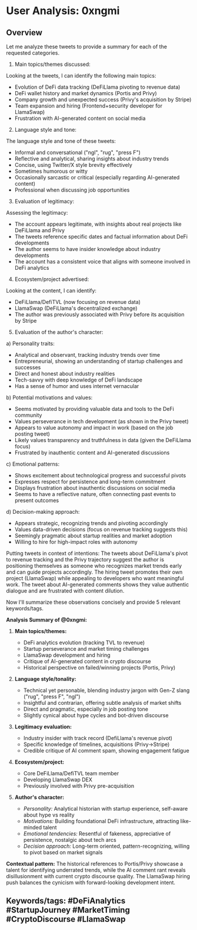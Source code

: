 # User Analysis: 0xngmi

## Overview

<think>
Let me analyze these tweets to provide a summary for each of the requested categories.

1. Main topics/themes discussed:

Looking at the tweets, I can identify the following main topics:
- Evolution of DeFi data tracking (DeFiLlama pivoting to revenue data)
- DeFi wallet history and market dynamics (Portis and Privy)
- Company growth and unexpected success (Privy's acquisition by Stripe)
- Team expansion and hiring (Frontend+security developer for LlamaSwap)
- Frustration with AI-generated content on social media

2. Language style and tone:

The language style and tone of these tweets:
- Informal and conversational ("ngl", "rug", "press F")
- Reflective and analytical, sharing insights about industry trends
- Concise, using Twitter/X style brevity effectively
- Sometimes humorous or witty
- Occasionally sarcastic or critical (especially regarding AI-generated content)
- Professional when discussing job opportunities

3. Evaluation of legitimacy:

Assessing the legitimacy:
- The account appears legitimate, with insights about real projects like DeFiLlama and Privy
- The tweets reference specific dates and factual information about DeFi developments
- The author seems to have insider knowledge about industry developments
- The account has a consistent voice that aligns with someone involved in DeFi analytics

4. Ecosystem/project advertised:

Looking at the content, I can identify:
- DeFiLlama/DefiTVL (now focusing on revenue data)
- LlamaSwap (DeFiLlama's decentralized exchange)
- The author was previously associated with Privy before its acquisition by Stripe

5. Evaluation of the author's character:

a) Personality traits:
- Analytical and observant, tracking industry trends over time
- Entrepreneurial, showing an understanding of startup challenges and successes
- Direct and honest about industry realities
- Tech-savvy with deep knowledge of DeFi landscape
- Has a sense of humor and uses internet vernacular

b) Potential motivations and values:
- Seems motivated by providing valuable data and tools to the DeFi community
- Values perseverance in tech development (as shown in the Privy tweet)
- Appears to value autonomy and impact in work (based on the job posting tweet)
- Likely values transparency and truthfulness in data (given the DeFiLlama focus)
- Frustrated by inauthentic content and AI-generated discussions

c) Emotional patterns:
- Shows excitement about technological progress and successful pivots
- Expresses respect for persistence and long-term commitment
- Displays frustration about inauthentic discussions on social media
- Seems to have a reflective nature, often connecting past events to present outcomes

d) Decision-making approach:
- Appears strategic, recognizing trends and pivoting accordingly
- Values data-driven decisions (focus on revenue tracking suggests this)
- Seemingly pragmatic about startup realities and market adoption
- Willing to hire for high-impact roles with autonomy

Putting tweets in context of intentions:
The tweets about DeFiLlama's pivot to revenue tracking and the Privy trajectory suggest the author is positioning themselves as someone who recognizes market trends early and can guide projects accordingly. The hiring tweet promotes their own project (LlamaSwap) while appealing to developers who want meaningful work. The tweet about AI-generated comments shows they value authentic dialogue and are frustrated with content dilution.

Now I'll summarize these observations concisely and provide 5 relevant keywords/tags.
</think>

**Analysis Summary of @0xngmi:**

1. **Main topics/themes:**
   - DeFi analytics evolution (tracking TVL to revenue)
   - Startup perseverance and market timing challenges
   - LlamaSwap development and hiring
   - Critique of AI-generated content in crypto discourse
   - Historical perspective on failed/winning projects (Portis, Privy)

2. **Language style/tonality:**
   - Technical yet personable, blending industry jargon with Gen-Z slang ("rug", "press F", "ngl")
   - Insightful and contrarian, offering subtle analysis of market shifts
   - Direct and pragmatic, especially in job posting tone
   - Slightly cynical about hype cycles and bot-driven discourse

3. **Legitimacy evaluation:**
   - Industry insider with track record (DefiLlama's revenue pivot)
   - Specific knowledge of timelines, acquisitions (Privy→Stripe)
   - Credible critique of AI comment spam, showing engagement fatigue

4. **Ecosystem/project:**
   - Core DeFiLlama/DefiTVL team member
   - Developing LlamaSwap DEX
   - Previously involved with Privy pre-acquisition

5. **Author's character:**
   - *Personality:* Analytical historian with startup experience, self-aware about hype vs reality
   - *Motivations:* Building foundational DeFi infrastructure, attracting like-minded talent
   - *Emotional tendencies:* Resentful of fakeness, appreciative of persistence, nostalgic about tech arcs
   - *Decision approach:* Long-term oriented, pattern-recognizing, willing to pivot based on market signals

**Contextual pattern:** The historical references to Portis/Privy showcase a talent for identifying underrated trends, while the AI comment rant reveals disillusionment with current crypto discourse quality. The LlamaSwap hiring push balances the cynicism with forward-looking development intent.

**Keywords/tags:** #DeFiAnalytics #StartupJourney #MarketTiming #CryptoDiscourse #LlamaSwap
---
